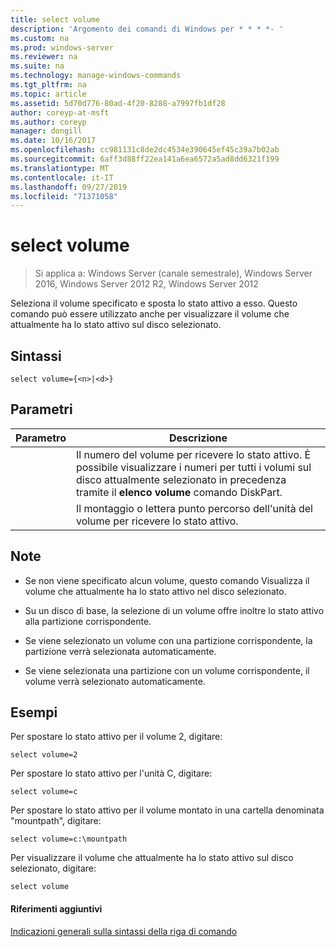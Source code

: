 ```yaml
---
title: select volume
description: 'Argomento dei comandi di Windows per * * * *- '
ms.custom: na
ms.prod: windows-server
ms.reviewer: na
ms.suite: na
ms.technology: manage-windows-commands
ms.tgt_pltfrm: na
ms.topic: article
ms.assetid: 5d70d776-80ad-4f20-8288-a7997fb1df28
author: coreyp-at-msft
ms.author: coreyp
manager: dongill
ms.date: 10/16/2017
ms.openlocfilehash: cc981131c8de2dc4534e390645ef45c39a7b02ab
ms.sourcegitcommit: 6aff3d88ff22ea141a6ea6572a5ad8dd6321f199
ms.translationtype: MT
ms.contentlocale: it-IT
ms.lasthandoff: 09/27/2019
ms.locfileid: "71371058"
---
```

# <a name="select-volume"></a>select volume

>Si applica a: Windows Server (canale semestrale), Windows Server 2016, Windows Server 2012 R2, Windows Server 2012

Seleziona il volume specificato e sposta lo stato attivo a esso. Questo comando può essere utilizzato anche per visualizzare il volume che attualmente ha lo stato attivo sul disco selezionato.  
  
  
  
## <a name="syntax"></a>Sintassi  
  
```  
select volume={<n>|<d>}  
```  
  
## <a name="parameters"></a>Parametri  
  
| Parametro |                                                                               Descrizione                                                                                |
|-----------|--------------------------------------------------------------------------------------------------------------------------------------------------------------------------|
|    <n>    | Il numero del volume per ricevere lo stato attivo. È possibile visualizzare i numeri per tutti i volumi sul disco attualmente selezionato in precedenza tramite il **elenco volume** comando DiskPart. |
|    <d>    |                                                 Il montaggio o lettera punto percorso dell'unità del volume per ricevere lo stato attivo.                                                 |
  
## <a name="remarks"></a>Note  
  
-   Se non viene specificato alcun volume, questo comando Visualizza il volume che attualmente ha lo stato attivo nel disco selezionato.  
  
-   Su un disco di base, la selezione di un volume offre inoltre lo stato attivo alla partizione corrispondente.  
  
-   Se viene selezionato un volume con una partizione corrispondente, la partizione verrà selezionata automaticamente.  
  
-   Se viene selezionata una partizione con un volume corrispondente, il volume verrà selezionato automaticamente.  
  
## <a name="BKMK_examples"></a>Esempi  
Per spostare lo stato attivo per il volume 2, digitare:  
  
```  
select volume=2  
```  
  
Per spostare lo stato attivo per l'unità C, digitare:  
  
```  
select volume=c  
```  
  
Per spostare lo stato attivo per il volume montato in una cartella denominata "mountpath", digitare:  
  
```  
select volume=c:\mountpath  
```  
  
Per visualizzare il volume che attualmente ha lo stato attivo sul disco selezionato, digitare:  
  
```  
select volume  
```  
  
#### <a name="additional-references"></a>Riferimenti aggiuntivi  
[Indicazioni generali sulla sintassi della riga di comando](command-line-syntax-key.md)  
  

  


